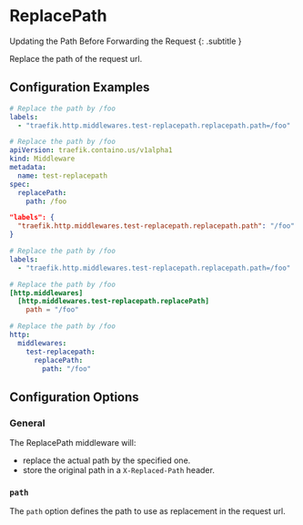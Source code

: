 # ReplacePath

Updating the Path Before Forwarding the Request
{: .subtitle }

<!--
TODO: add schema
-->

Replace the path of the request url.

## Configuration Examples

```yaml tab="Docker"
# Replace the path by /foo
labels:
  - "traefik.http.middlewares.test-replacepath.replacepath.path=/foo"
```

```yaml tab="Kubernetes"
# Replace the path by /foo
apiVersion: traefik.containo.us/v1alpha1
kind: Middleware
metadata:
  name: test-replacepath
spec:
  replacePath:
    path: /foo
```

```json tab="Marathon"
"labels": {
  "traefik.http.middlewares.test-replacepath.replacepath.path": "/foo"
}
```

```yaml tab="Rancher"
# Replace the path by /foo
labels:
  - "traefik.http.middlewares.test-replacepath.replacepath.path=/foo"
```

```toml tab="File (TOML)"
# Replace the path by /foo
[http.middlewares]
  [http.middlewares.test-replacepath.replacePath]
    path = "/foo"
```

```yaml tab="File (YAML)"
# Replace the path by /foo
http:
  middlewares:
    test-replacepath:
      replacePath:
        path: "/foo"
```

## Configuration Options

### General

The ReplacePath middleware will:

- replace the actual path by the specified one.
- store the original path in a `X-Replaced-Path` header.

### `path`

The `path` option defines the path to use as replacement in the request url.

